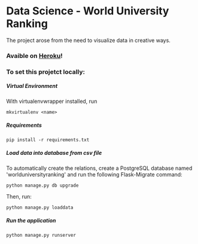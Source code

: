 # Data Science - World University Ranking

The project arose from the need to visualize data in creative ways.

### Avaible on [Heroku](http://world-university-ranking.herokuapp.com/)!

### To set this projetct locally:
##### Virtual Environment
With virtualenvwrapper installed, run
```
mkvirtualenv <name>
```
##### Requirements
```
pip install -r requirements.txt
```
##### Load data into database from csv file
To automatically create the relations, create a PostgreSQL database named 'worlduniversityranking' and run the following Flask-Migrate command:
```
python manage.py db upgrade
```
Then, run:
```
python manage.py loaddata
```
##### Run the application
```
python manage.py runserver
```